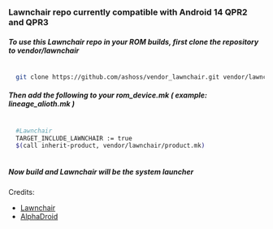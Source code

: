 ### Lawnchair repo currently compatible with Android 14 QPR2 and QPR3

##### To use this Lawnchair repo in your ROM builds, first clone the repository to vendor/lawnchair


```bash

  git clone https://github.com/ashoss/vendor_lawnchair.git vendor/lawnchair

```

##### Then add the following to your rom_device.mk ( example: lineage_alioth.mk )


```bash

  #Lawnchair
  TARGET_INCLUDE_LAWNCHAIR := true
  $(call inherit-product, vendor/lawnchair/product.mk)
  
```


##### Now build and Lawnchair will be the system launcher



Credits:
- [Lawnchair](https://github.com/LawnchairLauncher/lawnchair)
- [AlphaDroid](https://github.com/AlphaDroid-Project)
